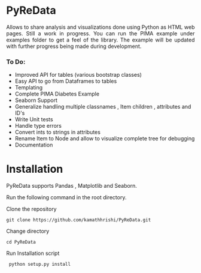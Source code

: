 # PyReData
<p style="text-align:justify">Allows to share analysis and visualizations done using Python as HTML web pages. Still a work in progress. You can run the PIMA example under examples folder to get a feel of the library. The example will be updated with further progress being made during development. </p>

<h3>To Do:</h3>

* Improved API for tables (various bootstrap classes)
* Easy API to go from Dataframes to tables
* Templating
* Complete PIMA Diabetes Example
* Seaborn Support
* Generalize handling multiple classnames , Item children , attributes and ID's
* Write Unit tests
* Handle type errors
* Convert ints to strings in attributes
* Rename Item to Node and allow to visualize complete tree for debugging
* Documentation

<h1>Installation</h1>

PyReData supports Pandas , Matplotlib and Seaborn.

Run the following command in the root directory.

Clone the repository

```git clone https://github.com/kamathhrishi/PyReData.git```

Change directory

```cd PyReData```

Run Installation script

``` python setup.py install```
